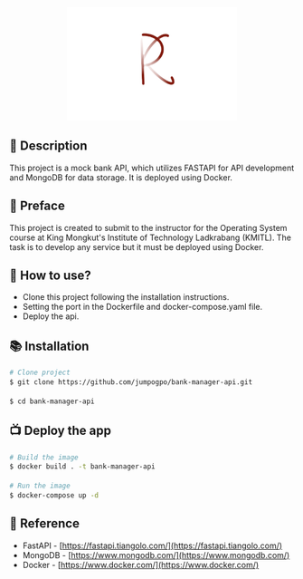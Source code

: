 <p align="center">
  <a href="https://github.com/jumpogpo/bank-manager-api.git" target="blank"><img src="https://github.com/jumpogpo/bank-manager-api/blob/main/src/images/bank_logo.png?raw=true" width="300" height="200" alt="KPang Logo" /></a>
</p>

## 👋 Description
This project is a mock bank API, which utilizes FASTAPI for API development and MongoDB for data storage. It is deployed using Docker.

## 🧃 Preface

<p>This project is created to submit to the instructor for the Operating System course at King Mongkut's Institute of Technology Ladkrabang (KMITL). The task is to develop any service but it must be deployed using Docker.</p>

## 📝 How to use?

- Clone this project following the installation instructions.
- Setting the port in the Dockerfile and docker-compose.yaml file.
- Deploy the api.

## 📚 Installation

```bash
# Clone project
$ git clone https://github.com/jumpogpo/bank-manager-api.git

$ cd bank-manager-api
```

## 📺 Deploy the app

```bash
# Build the image
$ docker build . -t bank-manager-api

# Run the image
$ docker-compose up -d
```

## 🤝 Reference

- FastAPI - [https://fastapi.tiangolo.com/](https://fastapi.tiangolo.com/)
- MongoDB - [https://www.mongodb.com/](https://www.mongodb.com/)
- Docker - [https://www.docker.com/](https://www.docker.com/)
